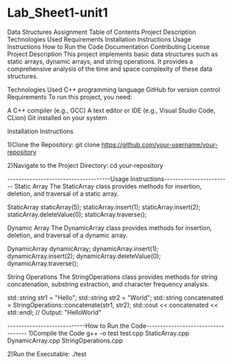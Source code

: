 # Lab_Sheet1-unit1

Data Structures Assignment
Table of Contents
Project Description
Technologies Used
Requirements
Installation Instructions
Usage Instructions
How to Run the Code
Documentation
Contributing
License
Project Description
This project implements basic data structures such as static arrays, dynamic arrays, and string operations. It provides a comprehensive analysis of the time and space complexity of these data structures.

Technologies Used
C++ programming language
GitHub for version control
Requirements
To run this project, you need:

A C++ compiler (e.g., GCC)
A text editor or IDE (e.g., Visual Studio Code, CLion)
Git installed on your system

Installation Instructions

1)Clone the Repository:
git clone https://github.com/your-username/your-repository

2)Navigate to the Project Directory:
cd your-repository

-------------------------------------Usage Instructions------------------------
Static Array
The StaticArray class provides methods for insertion, deletion, and traversal of a static array.

StaticArray staticArray(5);
staticArray.insert(1);
staticArray.insert(2);
staticArray.deleteValue(0);
staticArray.traverse();


Dynamic Array
The DynamicArray class provides methods for insertion, deletion, and traversal of a dynamic array.

DynamicArray dynamicArray;
dynamicArray.insert(1);
dynamicArray.insert(2);
dynamicArray.deleteValue(0);
dynamicArray.traverse();

String Operations
The StringOperations class provides methods for string concatenation, substring extraction, and character frequency analysis.

std::string str1 = "Hello";
std::string str2 = "World";
std::string concatenated = StringOperations::concatenate(str1, str2);
std::cout << concatenated << std::endl; // Output: "HelloWorld"



----------------------------How to Run the Code-----------------------------------
1)Compile the Code
g++ -o test test.cpp StaticArray.cpp DynamicArray.cpp StringOperations.cpp

2)Run the Executable:
./test

